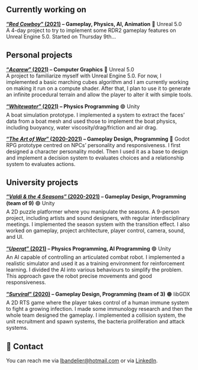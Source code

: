## Currently working on
__[“_Red Cowboy_” (2021)](https://github.com/Bandlou/red-cowboy) – Gameplay, Physics, AI, Animation__ 🔴 Unreal 5.0  
A 4-day project to try to implement some RDR2 gameplay features on Unreal Engine 5.0. Started on Thursday 9th...

## Personal projects
__[“_Acarew_” (2021)](https://github.com/Bandlou/Acarew) – Computer Graphics__ 🔴 Unreal 5.0  
A project to familiarize myself with Unreal Engine 5.0. For now, I implemented a basic marching cubes algorithm and I am currently working on making it run on a compute shader. After that, I plan to use it to generate an infinite procedural terrain and allow the player to alter it with simple tools.

__[“_Whitewater_” (2021)](https://github.com/Bandlou/whitewater) – Physics Programming__ 🟢 Unity  
A boat simulation prototype. I implemented a system to extract the faces’ data from a boat mesh and used those to implement the boat physics, including buoyancy, water viscosity/drag/friction and air drag.

__[“_The Art of War_” (2020-2021)](https://github.com/Bandlou/the-art-of-war) – Gameplay Design, Programming__ 🔵 Godot  
RPG prototype centred on NPCs’ personality and responsiveness. I first designed a character personality model. Then I used it as a base to design and implement a decision system to evaluates choices and a relationship system to evaluates actions.

## University projects
__[“_Valdi & the 4 Seasons_” (2020-2021)](https://github.com/Bandlou/university-projects#valdi--the-4-seasons) – Gameplay Design, Programming (team of 9)__ 🟢 Unity  
A 2D puzzle platformer where you manipulate the seasons. A 9-person project, including artists and sound designers, with regular interdisciplinary meetings. I implemented the season system with the transition effect. I also worked on gameplay, project architecture, player control, camera, sound, and UI.

__[“_Uperqt_” (2021)](https://github.com/Bandlou/university-projects#uperqt---ba-thesis) – Physics Programming, AI Programming__ 🟢 Unity  
An AI capable of controlling an articulated combat robot. I implemented a realistic simulator and used it as a training environment for reinforcement learning. I divided the AI into various behaviours to simplify the problem. This approach gave the robot precise movements and good responsiveness.

__[“_Surviral_” (2020)](https://github.com/Bandlou/university-projects#surviral) – Gameplay Design, Programming (team of 3)__ 🟠 libGDX  
A 2D RTS game where the player takes control of a human immune system to fight a growing infection. I made some immunology research and then the whole team designed the gameplay. I implemented a collision system, the unit recruitment and spawn systems, the bacteria proliferation and attack systems.

## 📧 Contact
You can reach me via lbandelier@hotmail.com or via [LinkedIn](https://www.linkedin.com/in/louis-bandelier/).
